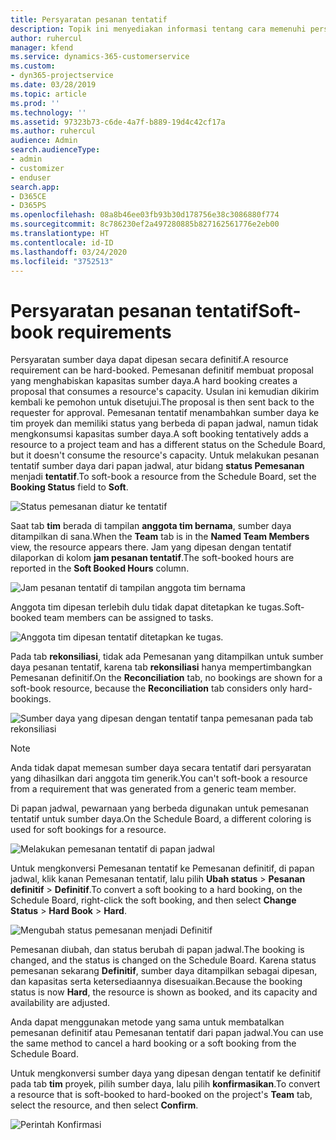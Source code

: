 ```yaml
---
title: Persyaratan pesanan tentatif
description: Topik ini menyediakan informasi tentang cara memenuhi persyaratan pesanan tentatif.
author: ruhercul
manager: kfend
ms.service: dynamics-365-customerservice
ms.custom:
- dyn365-projectservice
ms.date: 03/28/2019
ms.topic: article
ms.prod: ''
ms.technology: ''
ms.assetid: 97323b73-c6de-4a7f-b889-19d4c42cf17a
ms.author: ruhercul
audience: Admin
search.audienceType:
- admin
- customizer
- enduser
search.app:
- D365CE
- D365PS
ms.openlocfilehash: 08a8b46ee03fb93b30d178756e38c3086880f774
ms.sourcegitcommit: 8c786230ef2a497280885b827162561776e2eb00
ms.translationtype: HT
ms.contentlocale: id-ID
ms.lasthandoff: 03/24/2020
ms.locfileid: "3752513"
---
```

# <a name="soft-book-requirements"></a><span data-ttu-id="7c8eb-103">Persyaratan pesanan tentatif</span><span class="sxs-lookup"><span data-stu-id="7c8eb-103">Soft-book requirements</span></span>

<span data-ttu-id="7c8eb-104">Persyaratan sumber daya dapat dipesan secara definitif.</span><span class="sxs-lookup"><span data-stu-id="7c8eb-104">A resource requirement can be hard-booked.</span></span> <span data-ttu-id="7c8eb-105">Pemesanan definitif membuat proposal yang menghabiskan kapasitas sumber daya.</span><span class="sxs-lookup"><span data-stu-id="7c8eb-105">A hard booking creates a proposal that consumes a resource's capacity.</span></span> <span data-ttu-id="7c8eb-106">Usulan ini kemudian dikirim kembali ke pemohon untuk disetujui.</span><span class="sxs-lookup"><span data-stu-id="7c8eb-106">The proposal is then sent back to the requester for approval.</span></span> <span data-ttu-id="7c8eb-107">Pemesanan tentatif menambahkan sumber daya ke tim proyek dan memiliki status yang berbeda di papan jadwal, namun tidak mengkonsumsi kapasitas sumber daya.</span><span class="sxs-lookup"><span data-stu-id="7c8eb-107">A soft booking tentatively adds a resource to a project team and has a different status on the Schedule Board, but it doesn't consume the resource's capacity.</span></span> <span data-ttu-id="7c8eb-108">Untuk melakukan pesanan tentatif sumber daya dari papan jadwal, atur bidang **status Pemesanan** menjadi **tentatif**.</span><span class="sxs-lookup"><span data-stu-id="7c8eb-108">To soft-book a resource from the Schedule Board, set the **Booking Status** field to **Soft**.</span></span>

![Status pemesanan diatur ke tentatif](media/Resource-Management-image77.png)

<span data-ttu-id="7c8eb-110">Saat tab **tim** berada di tampilan **anggota tim bernama**, sumber daya ditampilkan di sana.</span><span class="sxs-lookup"><span data-stu-id="7c8eb-110">When the **Team** tab is in the **Named Team Members** view, the resource appears there.</span></span> <span data-ttu-id="7c8eb-111">Jam yang dipesan dengan tentatif dilaporkan di kolom **jam pesanan tentatif**.</span><span class="sxs-lookup"><span data-stu-id="7c8eb-111">The soft-booked hours are reported in the **Soft Booked Hours** column.</span></span>

![Jam pesanan tentatif di tampilan anggota tim bernama](media/Resource-Management-image78.png)

<span data-ttu-id="7c8eb-113">Anggota tim dipesan terlebih dulu tidak dapat ditetapkan ke tugas.</span><span class="sxs-lookup"><span data-stu-id="7c8eb-113">Soft-booked team members can be assigned to tasks.</span></span>

![Anggota tim dipesan tentatif ditetapkan ke tugas.](media/Resource-Management-image79.png)

<span data-ttu-id="7c8eb-115">Pada tab **rekonsiliasi**, tidak ada Pemesanan yang ditampilkan untuk sumber daya pesanan tentatif, karena tab **rekonsiliasi** hanya mempertimbangkan Pemesanan definitif.</span><span class="sxs-lookup"><span data-stu-id="7c8eb-115">On the **Reconciliation** tab, no bookings are shown for a soft-book resource, because the **Reconciliation** tab considers only hard-bookings.</span></span>

![Sumber daya yang dipesan dengan tentatif tanpa pemesanan pada tab rekonsiliasi](media/Resource-Management-image80.png)

> [!NOTE]
> <span data-ttu-id="7c8eb-117">Anda tidak dapat memesan sumber daya secara tentatif dari persyaratan yang dihasilkan dari anggota tim generik.</span><span class="sxs-lookup"><span data-stu-id="7c8eb-117">You can't soft-book a resource from a requirement that was generated from a generic team member.</span></span>

<span data-ttu-id="7c8eb-118">Di papan jadwal, pewarnaan yang berbeda digunakan untuk pemesanan tentatif untuk sumber daya.</span><span class="sxs-lookup"><span data-stu-id="7c8eb-118">On the Schedule Board, a different coloring is used for soft bookings for a resource.</span></span>

![Melakukan pemesanan tentatif di papan jadwal](media/Resource-Management-image81.png)

<span data-ttu-id="7c8eb-120">Untuk mengkonversi Pemesanan tentatif ke Pemesanan definitif, di papan jadwal, klik kanan Pemesanan tentatif, lalu pilih **Ubah status** \> **Pesanan definitif** \> **Definitif**.</span><span class="sxs-lookup"><span data-stu-id="7c8eb-120">To convert a soft booking to a hard booking, on the Schedule Board, right-click the soft booking, and then select **Change Status** \> **Hard Book** \> **Hard**.</span></span>

![Mengubah status pemesanan menjadi Definitif](media/Resource-Management-image82.png)

<span data-ttu-id="7c8eb-122">Pemesanan diubah, dan status berubah di papan jadwal.</span><span class="sxs-lookup"><span data-stu-id="7c8eb-122">The booking is changed, and the status is changed on the Schedule Board.</span></span> <span data-ttu-id="7c8eb-123">Karena status pemesanan sekarang **Definitif**, sumber daya ditampilkan sebagai dipesan, dan kapasitas serta ketersediaannya disesuaikan.</span><span class="sxs-lookup"><span data-stu-id="7c8eb-123">Because the booking status is now **Hard**, the resource is shown as booked, and its capacity and availability are adjusted.</span></span>

<span data-ttu-id="7c8eb-124">Anda dapat menggunakan metode yang sama untuk membatalkan pemesanan definitif atau Pemesanan tentatif dari papan jadwal.</span><span class="sxs-lookup"><span data-stu-id="7c8eb-124">You can use the same method to cancel a hard booking or a soft booking from the Schedule Board.</span></span>

<span data-ttu-id="7c8eb-125">Untuk mengkonversi sumber daya yang dipesan dengan tentatif ke definitif pada tab **tim** proyek, pilih sumber daya, lalu pilih **konfirmasikan**.</span><span class="sxs-lookup"><span data-stu-id="7c8eb-125">To convert a resource that is soft-booked to hard-booked on the project's **Team** tab, select the resource, and then select **Confirm**.</span></span>

![Perintah Konfirmasi](media/Resource-Management-image83.png)
